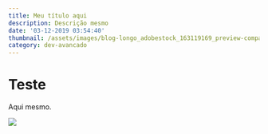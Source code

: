 ```yaml
---
title: Meu título aqui
description: Descrição mesmo
date: '03-12-2019 03:54:40'
thumbnail: /assets/images/blog-longo_adobestock_163119169_preview-compactado.jpeg
category: dev-avancado
---
```

# Teste

Aqui mesmo.

![](/assets/images/blog-longo_adobestock_163119169_preview-compactado.jpeg)
